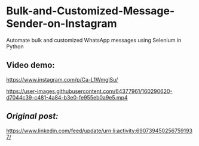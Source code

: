 # Bulk-and-Customized-Message-Sender-on-Instagram

Automate bulk and customized WhatsApp messages using Selenium in Python

## Video demo:

https://www.instagram.com/p/Ca-L1WmglSu/

https://user-images.githubusercontent.com/64377961/160290620-d7044c39-c481-4a84-b3e0-fe955eb0a9e5.mp4

## *Original post:*

https://www.linkedin.com/feed/update/urn:li:activity:6907394502567591937/

